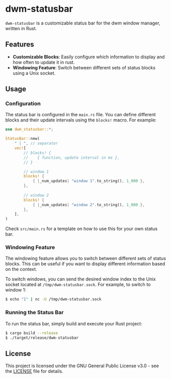 # dwm-statusbar

`dwm-statusbar` is a customizable status bar for the dwm window manager, written in Rust.

## Features

- **Customizable Blocks**: Easily configure which information to display and how often to update it in rust.
- **Windowing Feature**: Switch between different sets of status blocks using a Unix socket.

## Usage

### Configuration

The status bar is configured in the `main.rs` file. You can define different blocks and their update intervals using the `blocks!` macro. For example:

```rust
use dwm_statusbar::*;

StatusBar::new(
    " | ", // separator
    vec![
        // blocks! {
        //    { function, update interval in ms },
        // }

        // window 1
        blocks! {
            { |_num_updates| "window 1".to_string(), 1_000 },
        },
        
        // window 2
        blocks! {
            { |_num_updates| "window 2".to_string(), 1_000 },
        },
    ],
)
```

Check `src/main.rs` for a template on how to use this for your own status bar.

### Windowing Feature

The windowing feature allows you to switch between different sets of status blocks. This can be useful if you want to display different information based on the context.

To switch windows, you can send the desired window index to the Unix socket located at `/tmp/dwm-statusbar.sock`. For example, to switch to window 1:

```sh
$ echo "1" | nc -U /tmp/dwm-statusbar.sock
```

### Running the Status Bar

To run the status bar, simply build and execute your Rust project:

```sh
$ cargo build --release
$ ./target/release/dwm-statusbar
```

## License

This project is licensed under the GNU General Public License v3.0 - see the [LICENSE](LICENSE) file for details.